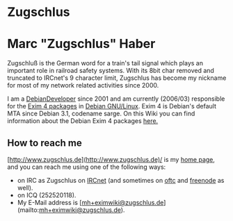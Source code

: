
Zugschlus
=========

Marc "Zugschlus" Haber
======================

Zugschluß is the German word for a train's tail signal which plays an
important role in railroad safety systems. With its 8bit char removed
and truncated to IRCnet's 9 character limit, Zugschlus has become my
nickname for most of my network related activities since 2000.

I am a [DebianDeveloper](DebianDeveloper) since 2001 and am currently
(2006/03) responsible for the [Exim 4
packages](http://pkg-exim4.alioth.debian.org) in [Debian
GNU/Linux](http://www.debian.org/). Exim 4 is Debian's default MTA since
Debian 3.1, codename sarge. On this Wiki you can find information about
the Debian Exim 4 packages [here.](DebianExim4)

How to reach me
---------------

[http://www.zugschlus.de](http://www.zugschlus.de)/ is my [home
page](http://www.zugschlus.de/), and you can reach me using one of the
following ways:
-   on IRC as Zugschlus on [IRCnet](http://www.ircnet.org/) (and
    sometimes on [oftc](http://oftc.net/) and
    [freenode](http://freenode.net/) as well).
-   on ICQ (252520118).
-   My E-Mail address is
    [[mh+eximwiki@zugschlus.de](mailto:mh+eximwiki@zugschlus.de)](mailto:mh+eximwiki@zugschlus.de).
